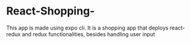 # React-Shopping-
This app is made using expo cli. It is a shopping app that deploys react-redux and redux functionalities, besides handling user input
